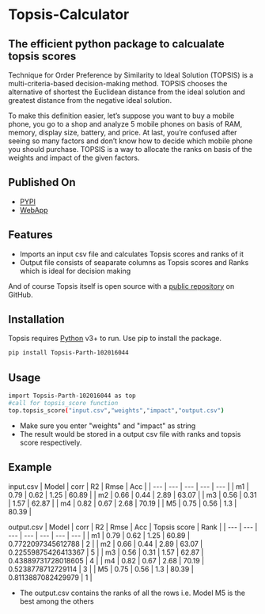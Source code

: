 # Topsis-Calculator
## The efficient python package to calcualate topsis scores

Technique for Order Preference by Similarity to Ideal Solution (TOPSIS) is a multi-criteria-based decision-making method. TOPSIS chooses the alternative of shortest the Euclidean distance from the ideal solution and greatest distance from the negative ideal solution. 

To make this definition easier, let’s suppose you want to buy a mobile phone, you go to a shop and analyze 5 mobile phones on basis of RAM, memory, display size, battery, and price. At last, you’re confused after seeing so many factors and don’t know how to decide which mobile phone you should purchase. TOPSIS is a way to allocate the ranks on basis of the weights and impact of the given factors.

## Published On
- [PYPI](https://pypi.org/project/Topsis-Parth-102016044/)
- [WebApp](https://github.com/parthvohra25/Topsis)

## Features

- Imports an input csv file and calculates Topsis scores and ranks of it
- Output file consists of seaparate columns as Topsis scores and Ranks which is ideal for decision making



And of course Topsis itself is open source with a [public repository](https://github.com/parthvohra25/Topsis)
 on GitHub.

## Installation

Topsis requires [Python](https://www.python.org/downloads/) v3+ to run.
Use pip to install the package.

```sh
pip install Topsis-Parth-102016044
```
## Usage
```sh
import Topsis-Parth-102016044 as top
#call for topsis_score function
top.topsis_score("input.csv","weights","impact","output.csv")
```
- Make sure you enter "weights" and "impact" as string
- The result would be stored in a output csv file with ranks and topsis score respectively.

## Example
input.csv
| Model | corr | R2  | Rmse | Acc |
| --- | --- | --- | --- | --- |
| m1  | 0.79 | 0.62 | 1.25 | 60.89 |
| m2  | 0.66 | 0.44 | 2.89 | 63.07 |
| m3  | 0.56 | 0.31 | 1.57 | 62.87 |
| m4  | 0.82 | 0.67 | 2.68 | 70.19 |
| M5  | 0.75 | 0.56 | 1.3 | 80.39 |

output.csv
| Model | corr | R2  | Rmse | Acc | Topsis score | Rank |
| --- | --- | --- | --- | --- | --- | --- |
| m1  | 0.79 | 0.62 | 1.25 | 60.89 | 0.7722097345612788 | 2   |
| m2  | 0.66 | 0.44 | 2.89 | 63.07 | 0.22559875426413367 | 5   |
| m3  | 0.56 | 0.31 | 1.57 | 62.87 | 0.43889731728018605 | 4   |
| m4  | 0.82 | 0.67 | 2.68 | 70.19 | 0.5238778712729114 | 3   |
| M5  | 0.75 | 0.56 | 1.3 | 80.39 | 0.8113887082429979 | 1   |

- The output.csv contains the ranks of all the rows i.e. Model M5 is the best among the others

